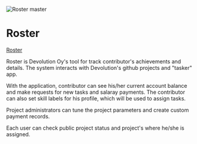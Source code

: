 ![Roster master](https://github.com/Devolution-Oy/roster/workflows/Roster%20master/badge.svg?branch=master)

# Roster
[Roster](https://roster.devolution.fi)

Roster is Devolution Oy's tool for track contributor's achievements and details.
The system interacts with Devolution's github projects and "tasker" app.

With the application, contributor can see his/her current account balance and
make requests for new tasks and salaray payments. The contributor can also set
skill labels for his profile, which will be used to assign tasks.

Project administrators can tune the project parameters and create custom payment
records.

Each user can check public project status and project's where he/she is
assigned.
